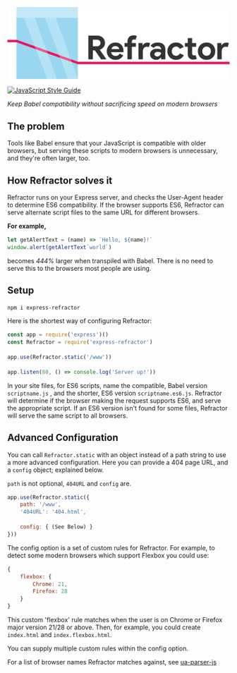 ![Refractor Logo](https://raw.githubusercontent.com/Adybo123/Refractor/master/LogoLarge.png)

[![JavaScript Style Guide](https://img.shields.io/badge/code_style-standard-brightgreen.svg)](https://standardjs.com)

*Keep Babel compatibility without sacrificing speed on modern browsers*

## The problem

Tools like Babel ensure that your JavaScript is compatible with older browsers, but serving these scripts to modern browsers is unnecessary, and they're often larger, too.

## How Refractor solves it

Refractor runs on your Express server, and checks the User-Agent header to determine ES6 compatibility. If the browser supports ES6, Refractor can serve alternate script files to the same URL for different browsers.



**For example,**

```javascript
let getAlertText = (name) => `Hello, ${name}!`
window.alert(getAlertText`world`)
```

becomes *444%* larger when transpiled with Babel. There is no need to serve this to the browsers most people are using.

## Setup

```bash
npm i express-refractor
```

Here is the shortest way of configuring Refractor:

```javascript
const app = require('express')()
const Refractor = require('express-refractor')

app.use(Refractor.static('/www'))

app.listen(80, () => console.log('Server up!'))
```

In your site files, for ES6 scripts, name the compatible, Babel version ```scriptname.js``` , and the shorter, ES6 version ```scriptname.es6.js```. Refractor will determine if the browser making the request supports ES6, and serve the appropriate script. If an ES6 version isn't found for some files, Refractor will serve the same script to all browsers.

## Advanced Configuration
You can call ```Refractor.static``` with an object instead of a path string to use a more advanced configuration. Here you can provide a 404 page URL, and a ```config``` object; explained below. 

```path``` is not optional, ```404URL``` and ```config``` are.

```javascript
app.use(Refractor.static({
    path: '/www',
    '404URL': '404.html',

    config: { (See Below) }
}))
```

The config option is a set of custom rules for Refractor. For example, to detect some modern browsers which support Flexbox you could use:

```javascript
{
    flexbox: {
        Chrome: 21,
        Firefox: 28
    }
}
```

This custom 'flexbox' rule matches when the user is on Chrome or Firefox major version 21/28 or above.  Then, for example, you could create ```index.html``` and ```index.flexbox.html```.

You can supply multiple custom rules within the config option.

For a list of browser names Refractor matches against, see [ua-parser-js](https://github.com/faisalman/ua-parser-js#methods)
